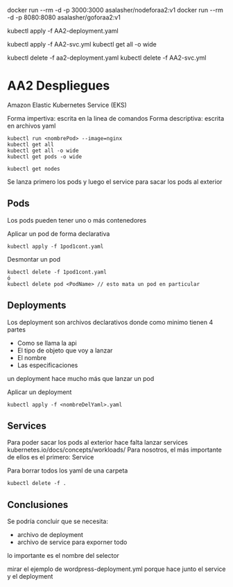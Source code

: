 docker run --rm -d -p 3000:3000 asalasher/nodeforaa2:v1
 docker run --rm -d -p 8080:8080 asalasher/goforaa2:v1

kubectl apply -f AA2-deployment.yaml

kubectl apply -f AA2-svc.yml
kubectl get all -o wide

kubectl delete -f aa2-deployment.yaml
kubectl delete -f AA2-svc.yml

# AA2 Despliegues
Amazon Elastic Kubernetes Service (EKS)

Forma impertiva: escrita en la linea de comandos
Forma descriptiva: escrita en archivos yaml

```
kubectl run <nombrePod> --image=nginx
kubectl get all
kubectl get all -o wide
kubectl get pods -o wide

kubectl get nodes
```

Se lanza primero los pods y luego el service para sacar los pods al exterior

## Pods
Los pods pueden tener uno o más contenedores

Aplicar un pod de forma declarativa
```
kubectl apply -f 1pod1cont.yaml
```
Desmontar un pod
```
kubectl delete -f 1pod1cont.yaml
ó
kubectl delete pod <PodName> // esto mata un pod en particular
```

## Deployments
Los deployment son archivos declarativos donde como minimo tienen 4 partes
-   Como se llama la api
-   El tipo de objeto que voy a lanzar
-   El nombre
-   Las especificaciones

un deployment hace mucho más que lanzar un pod

Aplicar un deployment
```
kubectl apply -f <nombreDelYaml>.yaml
```
## Services
Para poder sacar los pods al exterior hace falta lanzar services
kubernetes.io/docs/concepts/workloads/
Para nosotros, el más importante de ellos es el primero: Service

Para borrar todos los yaml de una carpeta
```
kubectl delete -f .
```

## Conclusiones
Se podría concluir que se necesita:
-   archivo de deployment
-   archivo de service para exporner todo

lo importante es el nombre del selector

mirar el ejemplo de wordpress-deployment.yml porque hace junto el service y el deployment 